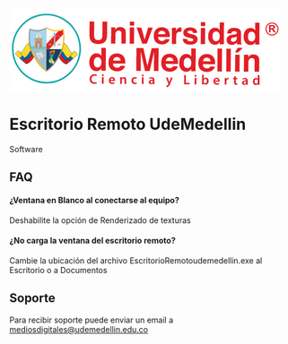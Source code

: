 
[![logo](https://raw.githubusercontent.com/MediosDigitalesUdeM/Escritorio-Remoto/refs/heads/main/Images/logo.png)](https://mediosdigitales.udemedellin.edu.co)


# Escritorio Remoto UdeMedellin

Software 

## FAQ

#### ¿Ventana en Blanco al conectarse al equipo?

Deshabilite la opción de Renderizado de texturas

#### ¿No carga la ventana del escritorio remoto?

Cambie la ubicación del archivo EscritorioRemotoudemedellin.exe al Escritorio o a Documentos

## Soporte

Para recibir soporte puede enviar un email a mediosdigitales@udemedellin.edu.co

